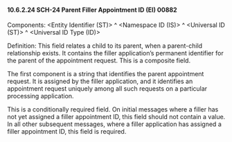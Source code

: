 #### 10.6.2.24 SCH-24 Parent Filler Appointment ID (EI) 00882

Components: &lt;Entity Identifier (ST)> ^ &lt;Namespace ID (IS)> ^ &lt;Universal ID (ST)> ^ &lt;Universal ID Type (ID)>

Definition: This field relates a child to its parent, when a parent-child relationship exists. It contains the filler application’s permanent identifier for the parent of the appointment request. This is a composite field.

The first component is a string that identifies the parent appointment request. It is assigned by the filler application, and it identifies an appointment request uniquely among all such requests on a particular processing application.

This is a conditionally required field. On initial messages where a filler has not yet assigned a filler appointment ID, this field should not contain a value. In all other subsequent messages, where a filler application has assigned a filler appointment ID, this field is required.
